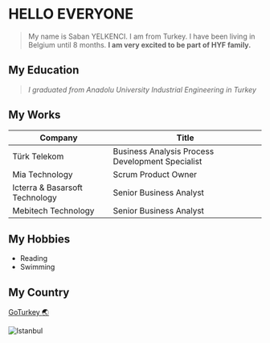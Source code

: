 # HELLO EVERYONE

> My name is Saban YELKENCI. I am from Turkey. I have been living in Belgium until 8 months. **I am very excited to be part of HYF family.**

## My Education

> _I graduated from Anadolu University Industrial Engineering in Turkey_

## My Works

| Company                        | Title                                            |
| ------------------------------ | ------------------------------------------------ |
| Türk Telekom                   | Business Analysis Process Development Specialist |
| Mia Technology                 | Scrum Product Owner                              |
| Icterra & Basarsoft Technology | Senior Business Analyst                          |
| Mebitech Technology            | Senior Business Analyst                          |

## My Hobbies

- Reading
- Swimming

## My Country

[GoTurkey :earth_asia: ](https://goo.gl/maps/2VS9jGrBWX5wBwW18)

![Istanbul](https://i2.milimaj.com/i/milliyet/75/750x0/5f23b73055427f18284d9e9a)

